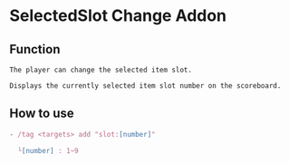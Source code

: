 # SelectedSlot Change Addon

## Function
```
The player can change the selected item slot.

Displays the currently selected item slot number on the scoreboard.
```
## How to use
```js
- /tag <targets> add "slot:[number]"

  └[number] : 1~9
```
